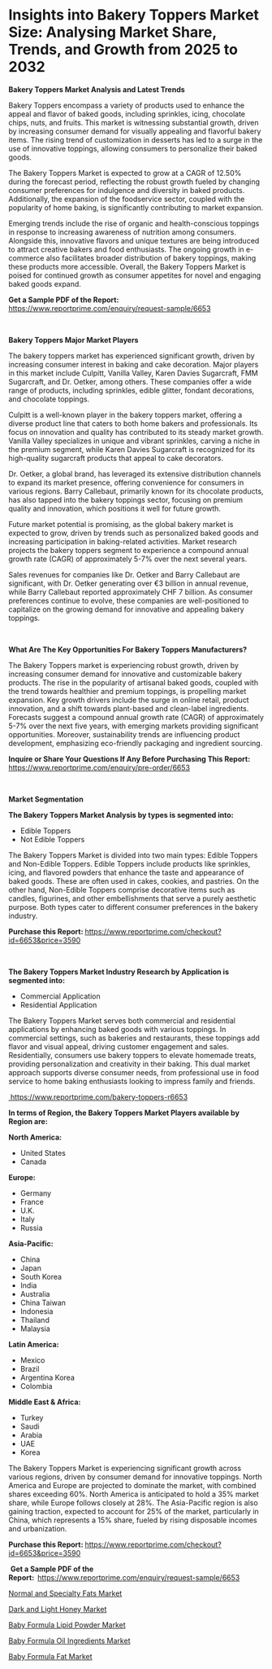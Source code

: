 <p><h1>Insights into Bakery Toppers Market Size: Analysing Market Share, Trends, and Growth from 2025 to 2032</h1></p><p><strong>Bakery Toppers Market Analysis and Latest Trends</strong></p>
<p><p>Bakery Toppers encompass a variety of products used to enhance the appeal and flavor of baked goods, including sprinkles, icing, chocolate chips, nuts, and fruits. This market is witnessing substantial growth, driven by increasing consumer demand for visually appealing and flavorful bakery items. The rising trend of customization in desserts has led to a surge in the use of innovative toppings, allowing consumers to personalize their baked goods.</p><p>The Bakery Toppers Market is expected to grow at a CAGR of 12.50% during the forecast period, reflecting the robust growth fueled by changing consumer preferences for indulgence and diversity in baked products. Additionally, the expansion of the foodservice sector, coupled with the popularity of home baking, is significantly contributing to market expansion. </p><p>Emerging trends include the rise of organic and health-conscious toppings in response to increasing awareness of nutrition among consumers. Alongside this, innovative flavors and unique textures are being introduced to attract creative bakers and food enthusiasts. The ongoing growth in e-commerce also facilitates broader distribution of bakery toppings, making these products more accessible. Overall, the Bakery Toppers Market is poised for continued growth as consumer appetites for novel and engaging baked goods expand.</p></p>
<p><strong>Get a Sample PDF of the Report:&nbsp;</strong> <a href="https://www.reportprime.com/enquiry/request-sample/6653?utm_campaign=10&utm_medium=2&utm_source=Github&utm_content=ia&utm_term=19032025&utm_id=bakery-toppers">https://www.reportprime.com/enquiry/request-sample/6653</a></p>
<p>&nbsp;</p>
<p><strong>Bakery Toppers Major Market Players</strong></p>
<p><p>The bakery toppers market has experienced significant growth, driven by increasing consumer interest in baking and cake decoration. Major players in this market include Culpitt, Vanilla Valley, Karen Davies Sugarcraft, FMM Sugarcraft, and Dr. Oetker, among others. These companies offer a wide range of products, including sprinkles, edible glitter, fondant decorations, and chocolate toppings.</p><p>Culpitt is a well-known player in the bakery toppers market, offering a diverse product line that caters to both home bakers and professionals. Its focus on innovation and quality has contributed to its steady market growth. Vanilla Valley specializes in unique and vibrant sprinkles, carving a niche in the premium segment, while Karen Davies Sugarcraft is recognized for its high-quality sugarcraft products that appeal to cake decorators.</p><p>Dr. Oetker, a global brand, has leveraged its extensive distribution channels to expand its market presence, offering convenience for consumers in various regions. Barry Callebaut, primarily known for its chocolate products, has also tapped into the bakery toppings sector, focusing on premium quality and innovation, which positions it well for future growth.</p><p>Future market potential is promising, as the global bakery market is expected to grow, driven by trends such as personalized baked goods and increasing participation in baking-related activities. Market research projects the bakery toppers segment to experience a compound annual growth rate (CAGR) of approximately 5-7% over the next several years.</p><p>Sales revenues for companies like Dr. Oetker and Barry Callebaut are significant, with Dr. Oetker generating over €3 billion in annual revenue, while Barry Callebaut reported approximately CHF 7 billion. As consumer preferences continue to evolve, these companies are well-positioned to capitalize on the growing demand for innovative and appealing bakery toppings.</p></p>
<p>&nbsp;</p>
<p><strong>What Are The Key Opportunities For Bakery Toppers Manufacturers?</strong></p>
<p><p>The Bakery Toppers market is experiencing robust growth, driven by increasing consumer demand for innovative and customizable bakery products. The rise in the popularity of artisanal baked goods, coupled with the trend towards healthier and premium toppings, is propelling market expansion. Key growth drivers include the surge in online retail, product innovation, and a shift towards plant-based and clean-label ingredients. Forecasts suggest a compound annual growth rate (CAGR) of approximately 5-7% over the next five years, with emerging markets providing significant opportunities. Moreover, sustainability trends are influencing product development, emphasizing eco-friendly packaging and ingredient sourcing.</p></p>
<p><strong>Inquire or Share Your Questions If Any Before Purchasing This Report:</strong> <a href="https://www.reportprime.com/enquiry/pre-order/6653?utm_campaign=10&utm_medium=2&utm_source=Github&utm_content=ia&utm_term=19032025&utm_id=bakery-toppers">https://www.reportprime.com/enquiry/pre-order/6653</a></p>
<p>&nbsp;</p>
<p><strong>Market Segmentation</strong></p>
<p><strong>The Bakery Toppers Market Analysis by types is segmented into:</strong></p>
<p><ul><li>Edible Toppers</li><li>Not Edible Toppers</li></ul></p>
<p><p>The Bakery Toppers Market is divided into two main types: Edible Toppers and Non-Edible Toppers. Edible Toppers include products like sprinkles, icing, and flavored powders that enhance the taste and appearance of baked goods. These are often used in cakes, cookies, and pastries. On the other hand, Non-Edible Toppers comprise decorative items such as candles, figurines, and other embellishments that serve a purely aesthetic purpose. Both types cater to different consumer preferences in the bakery industry.</p></p>
<p><strong>Purchase this Report:&nbsp;</strong><a href="https://www.reportprime.com/checkout?id=6653&price=3590&utm_campaign=10&utm_medium=2&utm_source=Github&utm_content=ia&utm_term=19032025&utm_id=bakery-toppers">https://www.reportprime.com/checkout?id=6653&price=3590</a></p>
<p>&nbsp;</p>
<p><strong>The Bakery Toppers Market Industry Research by Application is segmented into:</strong></p>
<p><ul><li>Commercial Application</li><li>Residential Application</li></ul></p>
<p><p>The Bakery Toppers Market serves both commercial and residential applications by enhancing baked goods with various toppings. In commercial settings, such as bakeries and restaurants, these toppings add flavor and visual appeal, driving customer engagement and sales. Residentially, consumers use bakery toppers to elevate homemade treats, providing personalization and creativity in their baking. This dual market approach supports diverse consumer needs, from professional use in food service to home baking enthusiasts looking to impress family and friends.</p></p>
<p><a href="https://www.reportprime.com/bakery-toppers-r6653?utm_campaign=10&utm_medium=2&utm_source=Github&utm_content=ia&utm_term=19032025&utm_id=bakery-toppers">&nbsp;https://www.reportprime.com/bakery-toppers-r6653</a></p>
<p><strong>In terms of Region, the Bakery Toppers Market Players available by Region are:</strong></p>
<p>
    <p> <strong> North America: </strong>
        <ul>
            <li>United States</li>
            <li>Canada</li>
        </ul>
        </p> 
    <p> <strong> Europe: </strong>
        <ul>
            <li>Germany</li>
            <li>France</li>
            <li>U.K.</li>
            <li>Italy</li>
            <li>Russia</li>
        </ul>
        </p> 
    <p> <strong> Asia-Pacific: </strong>
        <ul>
            <li>China</li>
            <li>Japan</li>
            <li>South Korea</li>
            <li>India</li>
            <li>Australia</li>
            <li>China Taiwan</li>
            <li>Indonesia</li>
            <li>Thailand</li>
            <li>Malaysia</li>
        </ul>
        </p> 
    <p> <strong> Latin America: </strong>
        <ul>
            <li>Mexico</li>
            <li>Brazil</li>
            <li>Argentina Korea</li>
            <li>Colombia</li>
        </ul>
        </p> 
    <p> <strong> Middle East & Africa: </strong>
        <ul>
            <li>Turkey</li>
            <li>Saudi</li>
            <li>Arabia</li>
            <li>UAE</li>
            <li>Korea</li>
        </ul>
    </p>
    </p>
<p><p>The Bakery Toppers Market is experiencing significant growth across various regions, driven by consumer demand for innovative toppings. North America and Europe are projected to dominate the market, with combined shares exceeding 60%. North America is anticipated to hold a 35% market share, while Europe follows closely at 28%. The Asia-Pacific region is also gaining traction, expected to account for 25% of the market, particularly in China, which represents a 15% share, fueled by rising disposable incomes and urbanization.</p></p>
<p><strong>Purchase this Report: </strong><a href="https://www.reportprime.com/checkout?id=6653&price=3590&utm_campaign=10&utm_medium=2&utm_source=Github&utm_content=ia&utm_term=19032025&utm_id=bakery-toppers">https://www.reportprime.com/checkout?id=6653&price=3590</a></p>
<p>&nbsp;<strong>Get a Sample PDF of the Report:&nbsp;&nbsp;</strong><a href="https://www.reportprime.com/enquiry/request-sample/6653?utm_campaign=10&utm_medium=2&utm_source=Github&utm_content=ia&utm_term=19032025&utm_id=bakery-toppers">https://www.reportprime.com/enquiry/request-sample/6653</a></p>
<p><strong></strong></p>
<p><p><a href="https://github.com/kocssequen/Market-Research-Report-List-1/blob/main/normal-and-specialty-fats-market.md?utm_campaign=10&utm_medium=2&utm_source=Github&utm_content=ia&utm_term=19032025&utm_id=bakery-toppers">Normal and Specialty Fats Market</a></p><p><a href="https://github.com/aoutefjovene00/Market-Research-Report-List-1/blob/main/dark-and-light-honey-market.md?utm_campaign=10&utm_medium=2&utm_source=Github&utm_content=ia&utm_term=19032025&utm_id=bakery-toppers">Dark and Light Honey Market</a></p><p><a href="https://github.com/keeniielokl/Market-Research-Report-List-1/blob/main/baby-formula-lipid-powder-market.md?utm_campaign=10&utm_medium=2&utm_source=Github&utm_content=ia&utm_term=19032025&utm_id=bakery-toppers">Baby Formula Lipid Powder Market</a></p><p><a href="https://github.com/bauzolesco/Market-Research-Report-List-1/blob/main/baby-formula-oil-ingredients-market.md?utm_campaign=10&utm_medium=2&utm_source=Github&utm_content=ia&utm_term=19032025&utm_id=bakery-toppers">Baby Formula Oil Ingredients Market</a></p><p><a href="https://github.com/alablisepah/Market-Research-Report-List-1/blob/main/baby-formula-fat-market.md?utm_campaign=10&utm_medium=2&utm_source=Github&utm_content=ia&utm_term=19032025&utm_id=bakery-toppers">Baby Formula Fat Market</a></p></p>